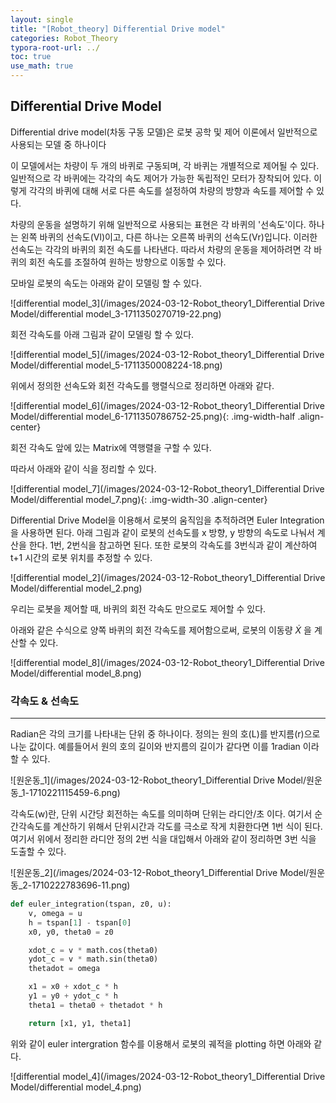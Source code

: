 ```yaml
---
layout: single
title: "[Robot_theory] Differential Drive model" 
categories: Robot_Theory
typora-root-url: ../
toc: true
use_math: true
---
```



## Differential Drive Model

Differential drive model(차동 구동 모델)은 로봇 공학 및 제어 이론에서 일반적으로 사용되는 모델 중 하나이다

이 모델에서는 차량이 두 개의 바퀴로 구동되며, 각 바퀴는 개별적으로 제어될 수 있다. 일반적으로 각 바퀴에는 각각의 속도 제어가 가능한 독립적인 모터가 장착되어 있다. 이렇게 각각의 바퀴에 대해 서로 다른 속도를 설정하여 차량의 방향과 속도를 제어할 수 있다. 

차량의 운동을 설명하기 위해 일반적으로 사용되는 표현은 각 바퀴의 '선속도'이다. 하나는 왼쪽 바퀴의 선속도(Vl)이고, 다른 하나는 오른쪽 바퀴의 선속도(Vr)입니다. 이러한 선속도는 각각의 바퀴의 회전 속도를 나타낸다. 따라서 차량의 운동을 제어하려면 각 바퀴의 회전 속도를 조절하여 원하는 방향으로 이동할 수 있다. 

모바일 로봇의 속도는 아래와 같이 모델링 할 수 있다. 

![differential model_3](/images/2024-03-12-Robot_theory1_Differential Drive Model/differential model_3-1711350270719-22.png)



회전 각속도를 아래 그림과 같이 모델링 할 수 있다. 

![differential model_5](/images/2024-03-12-Robot_theory1_Differential Drive Model/differential model_5-1711350008224-18.png)



위에서 정의한 선속도와 회전 각속도를 행렬식으로 정리하면 아래와 같다.



![differential model_6](/images/2024-03-12-Robot_theory1_Differential Drive Model/differential model_6-1711350786752-25.png){: .img-width-half .align-center}





회전 각속도 앞에 있는 Matrix에 역행렬을 구할 수 있다. 

따라서 아래와 같이 식을 정리할 수 있다. 

![differential model_7](/images/2024-03-12-Robot_theory1_Differential Drive Model/differential model_7.png){: .img-width-30 .align-center}







Differential Drive Model을 이용해서 로봇의 움직임을 추적하려면 Euler Integration을 사용하면 된다. 아래 그림과 같이 로봇의 선속도를  x 방향, y 방향의 속도로 나눠서 계산을 한다. 1번, 2번식을 참고하면 된다. 또한 로봇의 각속도를 3번식과 같이 계산하여 t+1 시간의 로봇 위치를 추정할 수 있다. 

![differential model_2](/images/2024-03-12-Robot_theory1_Differential Drive Model/differential model_2.png)



우리는 로봇을 제어할 때, 바퀴의 회전 각속도 만으로도 제어할 수 있다. 

아래와 같은 수식으로 양쪽 바퀴의 회전 각속도를 제어함으로써, 로봇의 이동량 $\dot{X}$ 을 계산할 수 있다. 



![differential model_8](/images/2024-03-12-Robot_theory1_Differential Drive Model/differential model_8.png)



### 각속도 & 선속도

---

Radian은 각의 크기를 나타내는 단위 중 하나이다. 정의는 원의 호(L)를 반지름(r)으로 나눈 값이다. 예를들어서 원의 호의 길이와 반지름의 길이가 같다면 이를 1radian 이라 할 수 있다. 

![원운동_1](/images/2024-03-12-Robot_theory1_Differential Drive Model/원운동_1-1710221115459-6.png)

각속도(w)란, 단위 시간당 회전하는 속도를 의미하며 단위는 라디안/초 이다.  여기서 순간각속도를  계산하기 위해서 단위시간과 각도를 극소로 작게 치환한다면 1번 식이 된다.  여기서 위에서 정리한 라디안 정의 2번 식을 대입해서 아래와 같이 정리하면 3번 식을 도출할 수 있다. 



![원운동_2](/images/2024-03-12-Robot_theory1_Differential Drive Model/원운동_2-1710222783696-11.png)



```python
def euler_integration(tspan, z0, u):
    v, omega = u
    h = tspan[1] - tspan[0]
    x0, y0, theta0 = z0

    xdot_c = v * math.cos(theta0)
    ydot_c = v * math.sin(theta0)
    thetadot = omega

    x1 = x0 + xdot_c * h
    y1 = y0 + ydot_c * h
    theta1 = theta0 + thetadot * h

    return [x1, y1, theta1]

```



위와 같이 euler intergration  함수를 이용해서 로봇의 궤적을 plotting 하면 아래와 같다. 

![differential model_4](/images/2024-03-12-Robot_theory1_Differential Drive Model/differential model_4.png)





